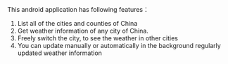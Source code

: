 This android application has following features：
  1. List all of the cities and counties of China
  2. Get weather information of any city of China.
  3. Freely switch the city, to see the weather in other cities
  4. You can update manually or automatically in the background regularly updated weather information
  
